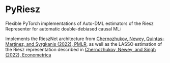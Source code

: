# PyRiesz
 Flexible PyTorch implementations of Auto-DML estimators of the Riesz Representer for automatic double-debiased causal ML:
 
 Implements the RieszNet architecture from [Chernozhukov, Newey, Quintas-Martı́nez, and Syrgkanis (2022), PMLR](https://proceedings.mlr.press/v162/chernozhukov22a.html), as well as the LASSO estimation of the Riesz representation described in [Chernozhukov, Newey, and Singh (2022), Econometrica](https://onlinelibrary.wiley.com/doi/abs/10.3982/ECTA18515)
